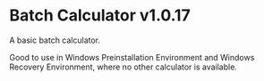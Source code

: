 # Batch Calculator v1.0.17
A basic batch calculator.

Good to use in Windows Preinstallation Environment and Windows Recovery Environment, where no other calculator is available.
